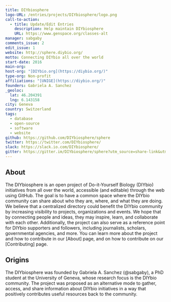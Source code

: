 ```yaml
---
title: DIYbiosphere
logo-URL: /entries/projects/DIYbiosphere/logo.png
call-to-action:
  - title: Update/Edit Entries
    description: Help maintain DIYbiosphere
    URL: https://www.genspace.org/classes-alt
manager: sabgaby
comments_issue: 2
edit_issue: 1
website: http://sphere.diybio.org/
motto: Connecting DIYbio all over the world
start-date: 2016
main-org:
host-org: "[DIYbio.org](https://diybio.org/)"
type-org: Non-profit
affiliations: "[UNIGE](https://diybio.org/)"
founders: Gabriela A. Sanchez
_geoloc:
  lat: 46.204391
  lng: 6.143158
city: Geneva
country: Switzerland
tags:
  - database
  - open-source
  - software
  - website
github: https://github.com/DIYbiosphere/sphere
twitter: https://twitter.com/DIYbiosphere/
slack: https://slack.io.com/DIYbiosphere/
gitter: https://gitter.im/DIYbiosphere/sphere?utm_source=share-link&utm_medium=link&utm_campaign=share-link
---
```


## About
The DIYbiosphere is an open project of Do-it-Yourself Biology (DIYbio) initiatives from all over the world, accessible (and editable) through the web using GitHub. The goal is to have a common space where the DIYbio community can share about who they are, where, and what they are doing. We believe that a centralized directory could benefit the DIYbio community by increasing visibility to projects, organizations and events. We hope that by connecting people and ideas, they may inspire, learn, and collaborate with each other. Additionally, the project can also serve as a reference point for DIYbio supporters and followers, including journalists, scholars, governmental agencies, and more.
You can learn more about the project and how to contribute in our [About] page, and on how to contribute on our [Contributing] page.


## Origins
The DIYbiosphere was founded by Gabriela A. Sanchez (@sabgaby), a PhD student at the University of Geneva, whose research focus is the DIYbio community. The project was proposed as an alternative mode to gather, access, and share information about DIYbio initiatives in a way that positively contributes useful resources back to the community.
